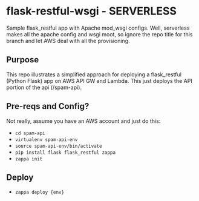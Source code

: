 # flask-restful-wsgi - SERVERLESS
Sample flask_restful app with Apache mod_wsgi configs. Well, serverless makes all the apache config and wsgi moot, so ignore the repo title for this branch and let AWS deal with all the provisioning.

## Purpose
This repo illustrates a simplified approach for deploying a flask_restful (Python Flask) app on AWS API GW and Lambda. This just deploys the API portion of the api (/spam-api).

## Pre-reqs and Config?
Not really, assume you have an AWS account and just do this:
* `cd spam-api`
* `virtualenv spam-api-env`
* `source spam-api-env/bin/activate`
* `pip install flask flask_restful zappa`
* `zappa init`

## Deploy
* `zappa deploy {env}`
